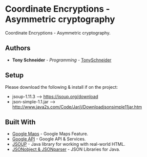 # Coordinate Encryptions - Asymmetric cryptography

Coordinate Encryptions - Asymmetric cryptography.

## Authors

* **Tony Schneider** - *Programming* - [TonySchneider](https://github.com/tonySchneider)

## Setup

Please download the following & install if on the project:
* jsoup-1.11.3 --> https://jsoup.org/download
* json-simple-1.1.jar --> http://www.java2s.com/Code/Jar/j/Downloadjsonsimple11jar.htm

## Built With

* [Google Maps](https://www.google.com/maps/) - Google Maps Feature.
* [Google API](https://console.developers.google.com/) - Google API & Services.
* [JSOUP](https://jsoup.org/) - Java library for working with real-world HTML.
* [JSONobject & JSONparser](https://developer.android.com/reference/org/json/JSONObject) - JSON Libraries for Java.
